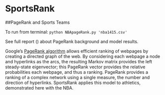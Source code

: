 # SportsRank
##PageRank and Sports Teams

To run from terminal: ```python NBApageRank.py 'nba1415.csv'```

See full report () about PageRank background and model results.


Google’s [PageRank algorithm]() allows efficient ranking of webpages by creating a directed graph of the web. By considering each webpage a node and hyperlinks as the arcs, the resulting Markov matrix provides the left steady-state eigenvector; this PageRank vector provides the relative probabilities each webpage, and thus a ranking. PageRank provides a ranking of a complex network using a single measure, the number and direction of hyperlinks. SportsRank applies this model to athletics, demonstrated here with the NBA. 
